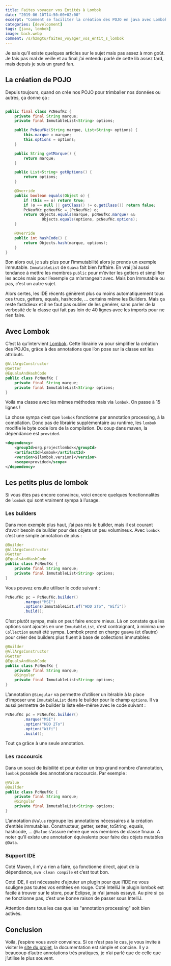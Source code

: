 ```yaml
---
title: Faites voyager vos Entités à Lombok
date: "2019-06-10T14:50:00+02:00"
excerpt: "Comment se faciliter la création des POJO en java avec Lombok"
categories: [development]
tags: [java, lombok]
image: back.webp
comment: /s/hzmgtu/faites_voyager_vos_entit_s_lombok
---
```


Je sais qu’il existe quelques articles sur le sujet mais pas assez à mon goût. Je fais pas mal de veille et au final j’ai entendu parlé de cette lib assez tard, mais depuis je suis un grand fan.

## La création de POJO

Depuis toujours, quand on crée nos POJO pour trimballer nos données ou autres, ça donne ça :

```java

public final class PcNeufKc {
    private final String marque;
    private final ImmutableList<String> options;

    public PcNeufKc(String marque, List<String> options) {
        this.marque = marque;
        this.options = options;
    }

    public String getMarque() {
        return marque;
    }

    public List<String> getOptions() {
        return options;
    }

    @Override
    public boolean equals(Object o) {
        if (this == o) return true;
        if (o == null || getClass() != o.getClass()) return false;
        PcNeufKc pcNeufKc = (PcNeufKc) o;
        return Objects.equals(marque, pcNeufKc.marque) &&
                Objects.equals(options, pcNeufKc.options);
    }

    @Override
    public int hashCode() {
        return Objects.hash(marque, options);
    }
}

```

Bon alors oui, je suis plus pour l’immutabilité alors je prends un exemple immutable. `ImmutableList` de `Guava` fait bien l’affaire. En vrai j’ai aussi tendance à mettre les membres `public` pour m’éviter les getters et simplifier les accès mais pour l’exemple ça m’arrangeait avec. Mais bon Immutable ou pas, c’est un autre sujet.

Alors certes, les IDE récents génèrent plus ou moins automatiquement tous ces trucs, getters, equals, hashcode, ... certains même les Builders. Mais ça reste fastidieux et il ne faut pas oublier de les générer, sans parler de la verbosité de la classe qui fait pas loin de 40 lignes avec les imports pour ne rien faire.

## Avec Lombok

C’est là qu’intervient [Lombok](https://projectlombok.org/). Cette librairie va pour simplifier la création des POJOs, grâce à des annotations que l’on pose sur la classe est les attributs.

```java
@AllArgsConstructor
@Getter
@EqualsAndHashCode
public class PcNeufKc {
    private final String marque;
    private final ImmutableList<String> options;
}
```

Voilà ma classe avec les mêmes méthodes mais via `lombok`. On passe à 15 lignes !

La chose sympa c’est que `lombok` fonctionne par annotation processing, à la compilation. Donc pas de librairie supplémentaire au runtime, les `lombok` modifie le byte code lors de la compilation. Du coup dans maven, la dépendance est `provided`.

```xml
<dependency>
    <groupId>org.projectlombok</groupId>
    <artifactId>lombok</artifactId>
    <version>${lombok.version}</version>
    <scope>provided</scope>
</dependency>
```

## Les petits plus de lombok

Si vous êtes pas encore convaincu, voici encore quelques fonctionnalités de `lombok` qui sont vraiment sympa à l’usage.

### Les builders

Dans mon exemple plus haut, j’ai pas mis le builder, mais il est courant d’avoir besoin de builder pour des objets un peu volumineux. Avec `lombok` c’est une simple annotation de plus :

```java
@Builder
@AllArgsConstructor
@Getter
@EqualsAndHashCode
public class PcNeufKc {
    private final String marque;
    private final ImmutableList<String> options;
}
```

Vous pouvez ensuite utiliser le code suivant :

```java
PcNeufKc pc = PcNeufKc.builder()
        .marque("MSI")
        .options(ImmutableList.of("HDD 2To", "Wifi"))
        .build();
```

C’est plutôt sympa, mais on peut faire encore mieux. Là on constate que les options sont ajoutés en une `ImmutableList`, c’est contraignant, à minima une `Collection` aurait été sympa. Lombok prend en charge guava (et d’autre) pour créer des builders plus fluent à base de collections immutables:

```java
@Builder
@AllArgsConstructor
@Getter
@EqualsAndHashCode
public class PcNeufKc {
    private final String marque;
    @Singular
    private final ImmutableList<String> options;
}
```

L’annotation `@Singular` va permettre d’utiliser un itérable à la place d’imposer une `ImmutableList` dans le builder pour le champ `options`. Il va aussi permettre de builder la liste elle-même avec le code suivant :

```java
PcNeufKc pc = PcNeufKc.builder()
        .marque("MSI")
        .option("HDD 2To")
        .option("Wifi")
        .build();
```

Tout ça grâce à une seule annotation.

### Les raccourcis

Dans un souci de lisibilité et pour éviter un trop grand nombre d’annotation, `lombok` possède des annotations raccourcis. Par exemple :

```java
@Value
@Builder
public class PcNeufKc {
    private final String marque;
    @Singular
    private final ImmutableList<String> options;
}
```

L’annotation `@Value` regroupe les annotations nécessaires à la création d’entités immutables. Constructeur, getter, setter, toString, equals, hashcode, ... `@Value` s’assure même que vos membres de classe finaux. A noter qu’il existe une annotation équivalente pour faire des objets mutables `@Data`.


### Support IDE

Coté Maven, il n’y a rien a faire, ça fonctionne direct, ajout de la dépendance, `mvn clean compile` et c’est tout bon.

Coté IDE, il est nécessaire d’ajouter un plugin pour que l’IDE ne vous souligne pas toutes vos entitées en rouge. Coté IntelliJ le plugin lombok est facile à trouver sur le store, pour Eclipse, je n’ai jamais essayé. Au pire si ça ne fonctionne pas, c’est une bonne raison de passer sous IntelliJ.

Attention dans tous les cas que les "annotation processing" soit bien activés.

## Conclusion

Voilà, j’espère vous avoir convaincu. Si ce n’est pas le cas, je vous invite à visiter le [site du projet](https://projectlombok.org/), la documentation est simple et concise. Il y a beaucoup d’autre annotations très pratiques, je n’ai parlé que de celle que j’utilise le plus souvent.